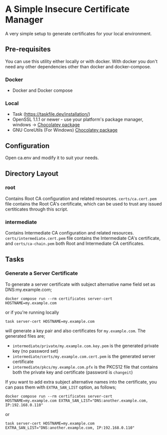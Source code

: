 # A Simple Insecure Certificate Manager

A very simple setup to generate certificates for your local environment.

## Pre-requisites

You can use this utility either locally or with docker. With docker you don't need any other dependencies other than docker and docker-compose.

### Docker

- Docker and Docker compose

### Local

- Task (https://taskfile.dev/installation/)
- OpenSSL 1.1.1 or newer - use your platform's package manager, windows -> [Chocolatey package](https://community.chocolatey.org/packages/openssl)
- GNU CoreUtils (For Windows) [Chocolatey package](https://community.chocolatey.org/packages/gnuwin32-coreutils.portable)

## Configuration

Open ca.env and modify it to suit your needs.

## Directory Layout

### root

Contains Root CA configuration and related resources. `certs/ca.cert.pem` file contains the Root CA's certificate,
which can be used to trust any issued certiticates through this script.

### intermediate

Contains Intermediate CA configuration and related resources. `certs/intermediate.cert.pem` file contains the Intermediate CA's certificate,
and `certs/ca-chain.pem` both Root and Intermediate CA certificates.

## Tasks

### Generate a Server Certificate

To generate a server certificate with subject alternative name field set as DNS:my.example.com;

```shell
docker compose run --rm certificates server-cert HOSTNAME=my.example.com
```

or if you're running locally

```shell
task server-cert HOSTNAME=my.example.com
```

will generate a key pair and also certificates for `my.example.com`. The generated files are;

- `intermediate/private/my.example.com.key.pem` is the generated private key (no password set)
- `intermediate/certs/my.example.com.cert.pem` is the generated server certificate
- `intermediate/pkcs/my.example.com.pfx` is the PKCS12 file that contains both the private key and certificate (password is `changeit`)

If you want to add extra subject alternative names into the certificate, you can pass them with `EXTRA_SAN_LIST` option, as follows;

```shell
docker compose run --rm certificates server-cert HOSTNAME=my.example.com EXTRA_SAN_LIST="DNS:another.example.com, IP:192.168.0.110"
```

or

```shell
task server-cert HOSTNAME=my.example.com EXTRA_SAN_LIST="DNS:another.example.com, IP:192.168.0.110"
```
